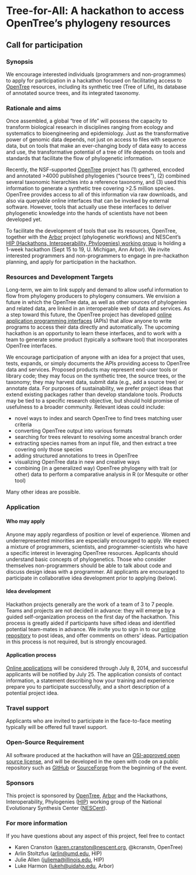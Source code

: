 ﻿Tree-for-All: A hackathon to access OpenTree’s phylogeny resources
==================================================================

Call for participation
----------------------

### Synopsis

We encourage interested individuals (programmers and non-programmes)
to apply for participation in a hackathon focused on facilitating
access to [OpenTree] resources, including its synthetic tree (Tree of
Life), its database of annotated source trees, and its integrated
taxonomy.

### Rationale and aims

Once assembled, a global “tree of life” will possess the capacity to
transform biological research in disciplines ranging from ecology and
systematics to bioengineering and epidemiology.  Just as the
transformative power of genomic data depends, not just on access to
files with sequence data, but on tools that make an ever-changing body
of data easy to access and use, the transformative potential of a tree
of life depends on tools and standards that facilitate the flow of
phylogenetic information.

Recently, the NSF-supported [OpenTree] project has (1) gathered, encoded
and annotated >4000 published phylogenies (“source trees”), (2)
combined several taxonomic hierarchies into a reference taxonomy, and
(3) used this information to generate a synthetic tree covering >2.5
million species. OpenTree provides access to all of this information
via raw downloads, and also via queryable online interfaces that can
be invoked by external software. However, tools that actually use
these interfaces to deliver phylogenetic knowledge into the hands of
scientists have not been developed yet.


To facilitate the development of tools that use its resources,
OpenTree, together with the [Arbor] project (phylogenetic workflows) and
NESCent’s [HIP (Hackathons, Interoperability, Phylogenies) working
group][HIP] is holding a 1-week hackathon (Sept 15 to 19, U. Michigan, Ann
Arbor). We invite interested programmers and non-programmers to engage
in pre-hackathon planning, and apply for participation in the
hackathon.

### Resources and Development Targets 

Long-term, we aim to link supply and demand to allow useful
information to flow from phylogeny producers to phylogeny
consumers. We envision a future in which the OpenTree data, as well as
other sources of phylogenies and related data, are linked in an
interoperable web of data and services. As a step toward this future,
the OpenTree project has developed
[online application programming interfaces][OpenTree APIs] (APIs) that
allow anyone to write programs to access their data directly and
automatically. The upcoming hackathon is an opportunity to learn these
interfaces, and to work with a team to generate some product
(typically a software tool) that incorporates OpenTree interfaces.

We encourage participation of anyone with an idea for a project that
uses, tests, expands, or simply documents the APIs providing access to
OpenTree data and services. Proposed products may represent end-user
tools or library code; they may focus on the synthetic tree, the
source trees, or the taxonomy; they may harvest data, submit data
(e.g., add a source tree) or annotate data. For purposes of
sustainability, we prefer project ideas that extend existing packages
rather than develop standalone tools. Products may be tied to a
specific research objective, but should hold promise of usefulness to
a broader community. Relevant ideas could include:

* novel ways to index and search OpenTree to find trees matching user
  criteria
* converting OpenTree output into various formats
* searching for trees relevant to resolving some ancestral branch order
* extracting species names from an input file, and then extract a tree
  covering only those species
* adding structured annotations to trees in OpenTree
* visualizing OpenTree data in new and creative ways
* combining (in a generalized way) OpenTree phylogeny with trait (or
  other) data to perform a comparative analysis in R (or Mesquite or
  other tool)

Many other ideas are possible. 

### Application 

#### Who may apply 

Anyone may apply regardless of position or level of experience.  Women
and underrepresented minorities are especially encouraged to apply. We
expect a mixture of programmers, scientists, and programmer-scientists
who have a specific interest in leveraging OpenTree
resources. Applicants should understand basic concepts of
phylogenetics. Those who consider themselves non-programmers should be
able to talk about code and discuss design ideas with a
programmer. All applicants are encouraged to participate in
collaborative idea development prior to applying (below).

#### Idea development

Hackathon projects generally are the work of a team of 3 to 7
people. Teams and projects are not decided in advance: they will
emerge by a guided self-organization process on the first day of the
hackathon. This process is greatly aided if participants have sifted
ideas and identified potential team-mates in advance. We invite you to
sign in to our [online repository] to post ideas, and offer comments on
others’ ideas. Participation in this process is not required, but is
strongly encouraged.

#### Application process

[Online applications] will be considered through July 8, 2014, and
successful applicants will be notified by July 25. The application
consists of contact information, a statement describing how your
training and experience prepare you to participate successfully, and a
short description of a potential project idea.

### Travel support

Applicants who are invited to participate in the face-to-face meeting
typically will be offered full travel support.

### Open-Source Requirement 

All software produced at the hackathon will have an
[OSI-approved open source license][OSI License], and will be developed
in the open with code on a public repository such as [GitHub] or
[SourceForge] from the beginning of the event.

### Sponsors 

This project is sponsored by [OpenTree], [Arbor] and the Hackathons,
Interoperability, Phylogenies ([HIP]) working group of the National
Evolutionary Synthesis Center ([NESCent]).

### For more information

If you have questions about any aspect of this project, feel free to contact 

* Karen Cranston (karen.cranston@nescent.org, @kcranstn, OpenTree)
* Arlin Stoltzfus (arlin@umd.edu, HIP)
* Julie Allen (juliema@illinois.edu, HIP)
* Luke Harmon (lukeh@uidaho.edu, Arbor)

[OpenTree]: http://opentreeoflife.org
[Arbor]: http://www.arborworkflows.com/
[HIP]: http://www.evoio.org/wiki/HIP
[NESCent]: http://nescent,org
[Github]: http://github.com
[SourceForge]: http://sf.net
[OSI License]: http://opensource.org/licenses/
[Online applications]: http://bit.ly/RyklMn
[OpenTree APIs]: https://github.com/OpenTreeOfLife/opentree/wiki/Open-Tree-of-Life-APIs
[online repository]: https://github.com/OpenTreeOfLife/hackathon

